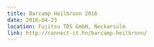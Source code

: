```yaml
---
title: Barcamp Heilbronn 2016
date: 2016-04-23
location: Fujitsu TDS GmbH, Neckarsulm
link: http://connect-it.hn/barcamp-heilbronn/
---
```

